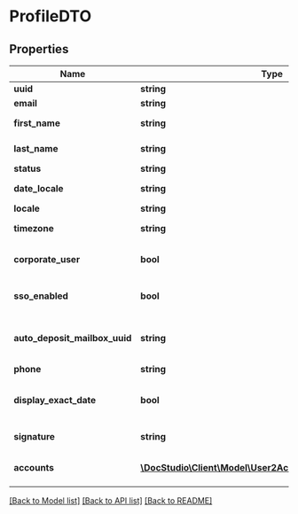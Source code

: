 # ProfileDTO

## Properties
Name | Type | Description | Notes
------------ | ------------- | ------------- | -------------
**uuid** | **string** | User uuid | [optional] 
**email** | **string** | User email | [optional] 
**first_name** | **string** | User first name | [optional] 
**last_name** | **string** | User last name | [optional] 
**status** | **string** | User status | [optional] 
**date_locale** | **string** | User locale for dates | [optional] 
**locale** | **string** | User locale | [optional] 
**timezone** | **string** | User timezone | [optional] 
**corporate_user** | **bool** | Is corporate user | [optional] 
**sso_enabled** | **bool** | Is SSO enabled for user | [optional] 
**auto_deposit_mailbox_uuid** | **string** | Auto Deposit Mailbox UUID | [optional] 
**phone** | **string** | User phone | [optional] 
**display_exact_date** | **bool** | Display exact date instead of relative | [optional] 
**signature** | **string** | Saved eInk signature | [optional] 
**accounts** | [**\DocStudio\Client\Model\User2AccountWithMailboxesDTO[]**](User2AccountWithMailboxesDTO.md) | User accounts belongs to | [optional] 

[[Back to Model list]](../../README.md#documentation-for-models) [[Back to API list]](../../README.md#documentation-for-api-endpoints) [[Back to README]](../../README.md)

